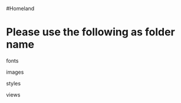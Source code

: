 #Homeland

Please use the following as folder name
========================================

fonts

images

styles

views
